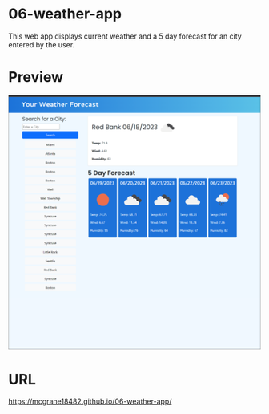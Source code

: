 # 06-weather-app
This web app displays current weather and a 5 day forecast for an city entered by the user.

# Preview
<img src="assets/webpage-screenshot.png">

# URL
https://mcgrane18482.github.io/06-weather-app/ 